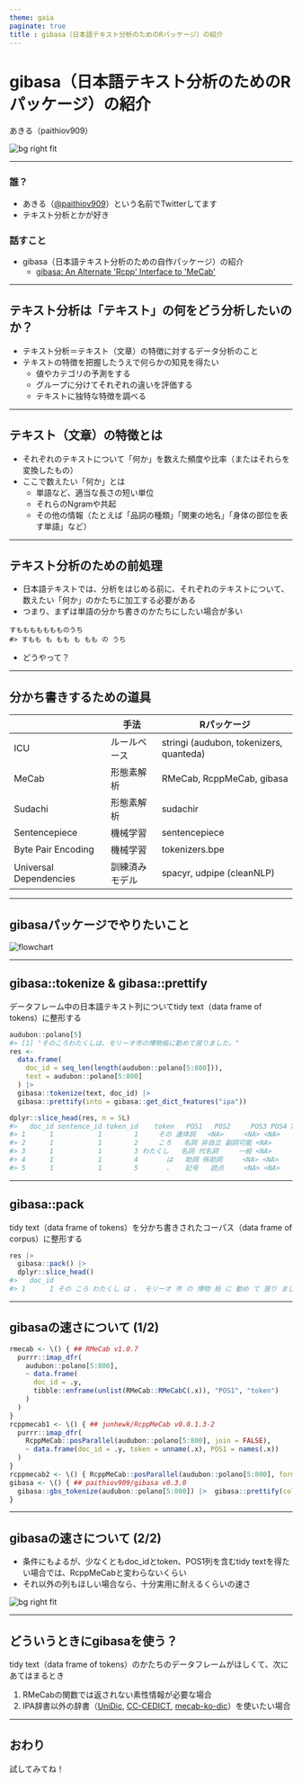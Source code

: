 ```yaml
---
theme: gaia
paginate: true
title : gibasa（日本語テキスト分析のためのRパッケージ）の紹介
---
```


# gibasa（日本語テキスト分析のためのRパッケージ）の紹介

あきる（paithiov909）

![bg right fit](figure/qrcode_github.com.png)

---

### 誰？

- あきる（[@paithiov909](https://twitter.com/paithiov909)）という名前でTwitterしてます
- テキスト分析とかが好き

### 話すこと

- gibasa（日本語テキスト分析のための自作パッケージ）の紹介
  - [gibasa: An Alternate 'Rcpp' Interface to 'MeCab'](https://github.com/paithiov909/gibasa)

---

## テキスト分析は「テキスト」の何をどう分析したいのか？

- テキスト分析＝テキスト（文章）の特徴に対するデータ分析のこと
- テキストの特徴を把握したうえで何らかの知見を得たい
  - 値やカテゴリの予測をする
  - グループに分けてそれぞれの違いを評価する
  - テキストに独特な特徴を調べる

---

## テキスト（文章）の特徴とは

- それぞれのテキストについて「何か」を数えた頻度や比率（またはそれらを変換したもの）
- ここで数えたい「何か」とは
  - 単語など、適当な長さの短い単位
  - それらのNgramや共起
  - その他の情報（たとえば「品詞の種類」「関東の地名」「身体の部位を表す単語」など）

---

## テキスト分析のための前処理

- 日本語テキストでは、分析をはじめる前に、それぞれのテキストについて、数えたい「何か」のかたちに加工する必要がある
- つまり、まずは単語の分かち書きのかたちにしたい場合が多い

```
すももももももものうち
#> すもも も もも も もも の うち
```

- どうやって？

---

## 分かち書きするための道具

|     | 手法 | Rパッケージ |
| --- | --- | --- |
| ICU | ルールベース | stringi (audubon, tokenizers, quanteda) |
| MeCab | 形態素解析 | RMeCab, RcppMeCab, gibasa |
| Sudachi | 形態素解析 | sudachir |
| Sentencepiece | 機械学習 | sentencepiece |
| Byte Pair Encoding | 機械学習 | tokenizers.bpe |
| Universal Dependencies | 訓練済みモデル | spacyr, udpipe (cleanNLP) |

---

## gibasaパッケージでやりたいこと

![flowchart](https://rawcdn.githack.com/paithiov909/gibasa/c9a0b2ed32c2d62d27fb6499a9ee13007ccdf1a1/man/figures/tidytext_fig5_1_mod.drawio.png)

---

## gibasa::tokenize & gibasa::prettify

データフレーム中の日本語テキスト列についてtidy text（data frame of tokens）に整形する

```r
audubon::polano[5]
#> [1] "そのころわたくしは、モリーオ市の博物局に勤めて居りました。"
res <-
  data.frame(
    doc_id = seq_len(length(audubon::polano[5:800])),
    text = audubon::polano[5:800]
  ) |>
  gibasa::tokenize(text, doc_id) |>
  gibasa::prettify(into = gibasa::get_dict_features("ipa"))

dplyr::slice_head(res, n = 5L)
#>   doc_id sentence_id token_id    token   POS1   POS2     POS3 POS4 X5StageUse1 X5StageUse2 Original    Yomi1    Yomi2
#> 1      1           1        1     その 連体詞   <NA>     <NA> <NA>        <NA>        <NA>     その     ソノ     ソノ
#> 2      1           1        2     ころ   名詞 非自立 副詞可能 <NA>        <NA>        <NA>     ころ     コロ     コロ
#> 3      1           1        3 わたくし   名詞 代名詞     一般 <NA>        <NA>        <NA> わたくし ワタクシ ワタクシ
#> 4      1           1        4       は   助詞 係助詞     <NA> <NA>        <NA>        <NA>       は       ハ       ワ
#> 5      1           1        5       、   記号   読点     <NA> <NA>        <NA>        <NA>       、       、       、
```

---

## gibasa::pack

tidy text（data frame of tokens）を分かち書きされたコーパス（data frame of corpus）に整形する

```r
res |>
  gibasa::pack() |>
  dplyr::slice_head()
#>   doc_id                                                                       text
#> 1      1 その ころ わたくし は 、 モリーオ 市 の 博物 局 に 勤め て 居り まし た 。
```

---

## gibasaの速さについて (1/2)

```r
rmecab <- \() { ## RMeCab v1.0.7
  purrr::imap_dfr(
    audubon::polano[5:800],
    ~ data.frame(
      doc_id = .y,
      tibble::enframe(unlist(RMeCab::RMeCabC(.x)), "POS1", "token")
    )
  )
}
rcppmecab1 <- \() { ## junhewk/RcppMeCab v0.0.1.3-2
  purrr::imap_dfr(
    RcppMeCab::posParallel(audubon::polano[5:800], join = FALSE),
    ~ data.frame(doc_id = .y, token = unname(.x), POS1 = names(.x))
  )
}
rcppmecab2 <- \() { RcppMeCab::posParallel(audubon::polano[5:800], format = "data.frame") }
gibasa <- \() { ## paithiov909/gibasa v0.3.0
  gibasa::gbs_tokenize(audubon::polano[5:800]) |>  gibasa::prettify(col_select = "POS1")
}
```

---

## gibasaの速さについて (2/2)

- 条件にもよるが、少なくともdoc_idとtoken、POS1列を含むtidy textを得たい場合では、RcppMeCabと変わらないくらい
- それ以外の列もほしい場合なら、十分実用に耐えるくらいの速さ

![bg right fit](figure/bench.png)

---

## どういうときにgibasaを使う？

tidy text（data frame of tokens）のかたちのデータフレームがほしくて、次にあてはまるとき

1. RMeCabの関数では返されない素性情報が必要な場合
2. IPA辞書以外の辞書（[UniDic](https://ccd.ninjal.ac.jp/unidic/), [CC-CEDICT](https://github.com/ueda-keisuke/CC-CEDICT-MeCab), [mecab-ko-dic](https://bitbucket.org/eunjeon/mecab-ko-dic/src/master/)）を使いたい場合

---

## おわり

試してみてね！
